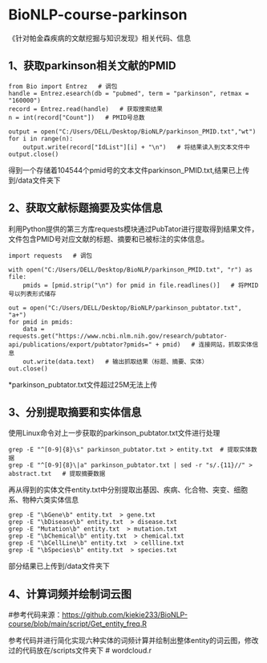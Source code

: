 # BioNLP-course-parkinson
《针对帕金森疾病的文献挖掘与知识发现》相关代码、信息

## 1、获取parkinson相关文献的PMID
```
from Bio import Entrez   # 调包
handle = Entrez.esearch(db = "pubmed", term = "parkinson", retmax = "160000")
record = Entrez.read(handle)   # 获取搜索结果
n = int(record["Count"])   # PMID号总数

output = open("C:/Users/DELL/Desktop/BioNLP/parkinson_PMID.txt","wt")
for i in range(n):
    output.write(record["IdList"][i] + "\n")   # 将结果读入到文本文件中
output.close()
```
得到一个存储着104544个pmid号的文本文件parkinson_PMID.txt,结果已上传到/data文件夹下

## 2、获取文献标题摘要及实体信息
利用Python提供的第三方库requests模块通过PubTator进行提取得到结果文件，文件包含PMID号对应文献的标题、摘要和已被标注的实体信息。
```
import requests   # 调包

with open("C:/Users/DELL/Desktop/BioNLP/parkinson_PMID.txt", "r") as file:
    pmids = [pmid.strip("\n") for pmid in file.readlines()]   # 将PMID号以列表形式储存

out = open("C:/Users/DELL/Desktop/BioNLP/parkinson_pubtator.txt", "a+")
for pmid in pmids:
    data = requests.get("https://www.ncbi.nlm.nih.gov/research/pubtator-api/publications/export/pubtator?pmids=" + pmid)   # 连接网站，抓取实体信息
    out.write(data.text)   # 输出抓取结果（标题、摘要、实体）
out.close()
```
*parkinson_pubtator.txt文件超过25M无法上传

## 3、分别提取摘要和实体信息
使用Linux命令对上一步获取的parkinson_pubtator.txt文件进行处理
```
grep -E "^[0-9]{8}\s" parkinson_pubtator.txt > entity.txt  # 提取实体数据
grep -E "^[0-9]{8}\|a" parkinson_pubtator.txt | sed -r "s/.{11}//" > abstract.txt   # 提取摘要数据
```
再从得到的实体文件entity.txt中分别提取出基因、疾病、化合物、突变、细胞系、物种六类实体信息
```
grep -E "\bGene\b" entity.txt  > gene.txt
grep -E "\bDisease\b" entity.txt  > disease.txt
grep -E "Mutation\b" entity.txt  > mutation.txt
grep -E "\bChemical\b" entity.txt  > chemical.txt
grep -E "\bCellLine\b" entity.txt  > cellline.txt
grep -E "\bSpecies\b" entity.txt  > species.txt
```
部分结果已上传到/data文件夹下

## 4、计算词频并绘制词云图
#参考代码来源：https://github.com/kiekie233/BioNLP-course/blob/main/script/Get_entity_freq.R

参考代码并进行简化实现六种实体的词频计算并绘制出整体entity的词云图，修改过的代码放在/scripts文件夹下 # wordcloud.r
